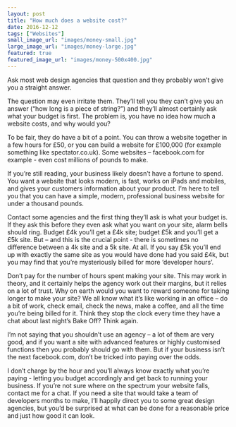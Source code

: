```yaml
---
layout: post
title: "How much does a website cost?"
date: 2016-12-12
tags: ["Websites"]
small_image_url: "images/money-small.jpg"
large_image_url: "images/money-large.jpg"
featured: true
featured_image_url: "images/money-500x400.jpg"
---
```



Ask most web design agencies that question and they probably won’t give you a straight answer. 

The question may even irritate them. They’ll tell you they can’t give you an answer (“how long is a piece of string?”) and they’ll almost certainly ask what your budget is first. The problem is, you have no idea how much a website costs, and why would you?

To be fair, they do have a bit of a point. You can throw a website together in a few hours for £50, or you can build a website for £100,000 (for example something like spectator.co.uk). Some websites – facebook.com for example - even cost millions of pounds to make. 

If you’re still reading, your business likely doesn’t have a fortune to spend. You want a website that looks modern, is fast, works on iPads and mobiles, and gives your customers information about your product. I’m here to tell you that you can have a simple, modern, professional business website for under a thousand pounds. 

Contact some agencies and the first thing they’ll ask is what your budget is. If they ask this before they even ask what you want on your site, alarm bells should ring. Budget £4k you’ll get a £4k site; budget £5k and you’ll get a £5k site. But – and this is the crucial point - there is sometimes no difference between a 4k site and a 5k site. At all. If you say £5k you’ll end up with exactly the same site as you would have done had you said £4k, but you may find that you’re mysteriously billed for more ‘developer hours’.

Don’t pay for the number of hours spent making your site. This may work in theory, and it certainly helps the agency work out their margins, but it relies on a lot of trust. Why on earth would you want to reward someone for taking longer to make your site? We all know what it’s like working in an office – do a bit of work, check email, check the news, make a coffee, and all the time you’re being billed for it. Think they stop the clock every time they have a chat about last night’s Bake Off? Think again.

I’m not saying that you shouldn’t use an agency – a lot of them are very good, and if you want a site with advanced features or highly customised functions then you probably should go with them. But if your business isn’t the next facebook.com, don’t be tricked into paying over the odds.

I don’t charge by the hour and you’ll always know exactly what you’re paying - letting you budget accordingly and get back to running your business. If you’re not sure where on the spectrum your website falls, contact me for a chat. If you need a site that would take a team of developers months to make, I’ll happily direct you to some great design agencies, but you’d be surprised at what can be done for a reasonable price and just how good it can look.